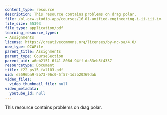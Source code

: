 ```yaml
---
content_type: resource
description: This resource contains problems on drag polar.
file: /ol-ocw-studio-app/courses/16-01-unified-engineering-i-ii-iii-iv-fall-2005-spring-2006/e5596ba95b7396c05f571d5b20269dab_f22_ps15_fall03.pdf
file_size: 55393
file_type: application/pdf
learning_resource_types:
- Assignments
license: https://creativecommons.org/licenses/by-nc-sa/4.0/
ocw_type: OCWFile
parent_title: Assignments
parent_type: CourseSection
parent_uid: a6eb2151-6f41-806d-94ff-dc83eb5f4337
resourcetype: Document
title: f22_ps15_fall03.pdf
uid: e5596ba9-5b73-96c0-5f57-1d5b20269dab
video_files:
  video_thumbnail_file: null
video_metadata:
  youtube_id: null
---
```

This resource contains problems on drag polar.